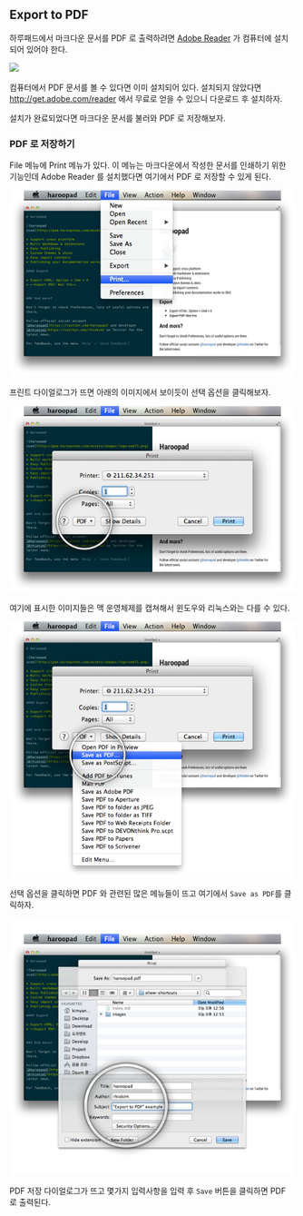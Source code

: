 ## Export to PDF

하루패드에서 마크다운 문서를 PDF 로 출력하려면 [Adobe Reader](http://get.adobe.com/kr/reader) 가 컴퓨터에 설치되어 있어야 한다.

![](http://wwwimages.adobe.com/www.adobe.com/downloadcenter/images/reader/reader_128.jpg)

컴퓨터에서 PDF 문서를 볼 수 있다면 이미 설치되어 있다. 설치되지 않았다면  http://get.adobe.com/reader 에서 무료로 얻을 수 있으니 다운로드 후 설치하자.

설치가 완료되었다면 마크다운 문서를 불러와 PDF 로 저장해보자.

### PDF 로 저장하기

File 메뉴에 Print 메뉴가 있다. 이 메뉴는 마크다운에서 작성한 문서를 인쇄하기 위한 기능인데  Adobe Reader 를 설치했다면 여기에서 PDF 로 저장할 수 있게 된다.

![](images/001.png)

프린트 다이얼로그가 뜨면 아래의 이미지에서 보이듯이 선택 옵션을 클릭해보자.

![](images/002.png)

여기에 표시한 이미지들은 맥 운영체제를 캡쳐해서 윈도우와 리눅스와는 다를 수 있다.

![](images/003.png)

선택 옵션을 클릭하면 PDF 와 관련된 많은 메뉴들이 뜨고 여기에서 `Save as PDF`를 클릭하자.

![](images/004.png)

PDF 저장 다이얼로그가 뜨고 몇가지 입력사항을 입력 후 `Save` 버튼을 클릭하면 PDF 로 출력된다.